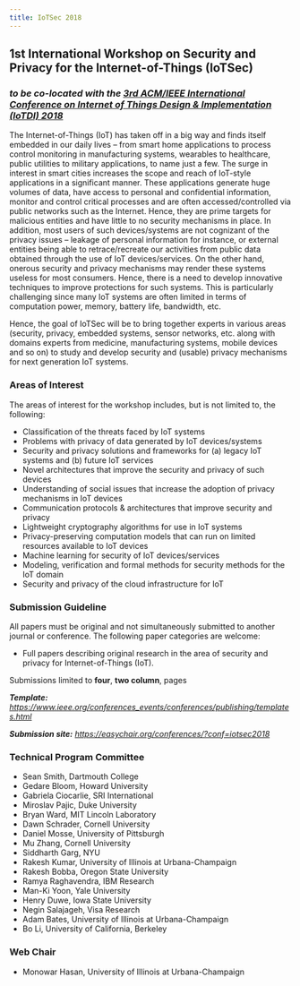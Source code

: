 ```yaml
---
title: IoTSec 2018
---
```


## 1st International Workshop on Security and Privacy for the Internet-of-Things (IoTSec)

### _to be co-located with the <a href="http://conferences.computer.org/IoTDI/" target="_blank">3rd ACM/IEEE International Conference on Internet of Things Design & Implementation (IoTDI) 2018</a>_

The Internet-of-Things (IoT) has taken off in a big way and finds itself embedded in our daily lives – from smart home applications to process control monitoring in manufacturing systems, wearables to healthcare, public utilities to military applications, to name just a few. The surge in interest in smart cities increases the scope and reach of IoT-style applications in a significant manner. These applications generate huge volumes of data, have access to personal and confidential information, monitor and control critical processes and are often accessed/controlled via public networks such as the Internet. Hence, they are prime targets for malicious entities and have little to no security mechanisms in place. In addition, most users of such devices/systems are not cognizant of the privacy issues – leakage of personal information for instance, or external entities being able to retrace/recreate our activities from public data obtained through the use of IoT devices/services. On the other hand, onerous security and privacy mechanisms may render these systems useless for most consumers. Hence, there is a need to develop innovative techniques to improve protections for such systems. This is particularly challenging since many IoT systems are often limited in terms of computation power, memory, battery life, bandwidth, etc.

Hence, the goal of IoTSec will be to bring together experts in various areas (security, privacy, embedded systems, sensor networks, etc. along with domains experts from medicine, manufacturing systems, mobile devices and so on) to study and develop security and (usable) privacy mechanisms for next generation IoT systems.

### Areas of Interest

The areas of interest for the workshop includes, but is not limited to, the following:
  - Classification of the threats faced by IoT systems
  - Problems with privacy of data generated by IoT devices/systems
  - Security and privacy solutions and frameworks for (a) legacy IoT systems and (b) future IoT services
  - Novel architectures that improve the security and privacy of such devices
  - Understanding of social issues that increase the adoption of privacy mechanisms in IoT devices
  - Communication protocols & architectures that improve security and privacy
  - Lightweight cryptography algorithms for use in IoT systems
  - Privacy-preserving computation models that can run on limited resources available to IoT devices
  - Machine learning for security of IoT devices/services
  - Modeling, verification and formal methods for security methods for the IoT domain
  - Security and privacy of the cloud infrastructure for IoT
  
### Submission Guideline
  
  All papers must be original and not simultaneously submitted to another journal or conference. The following paper categories are welcome:
  - Full papers describing original research in the area of security and privacy for Internet-of-Things (IoT). 

  Submissions limited to **four**, **two column**, pages 
  
  _**Template:** <a href="https://www.ieee.org/conferences_events/conferences/publishing/templates.html" target="blank">https://www.ieee.org/conferences_events/conferences/publishing/templates.html </a>_

_**Submission site:** <a href="https://easychair.org/conferences/?conf=iotsec2018" target="blank">https://easychair.org/conferences/?conf=iotsec2018 </a>_
  
  
<!-- 
### Improtant Dates
  - Submission deadline: **Jan 30, 2018**
  - Notification of acceptance: **March 6, 2018**
  - Final paper due: **March 20, 2018**
  -->

### Technical Program Committee
  - Sean Smith, Dartmouth College 
  - Gedare Bloom, Howard University 
  - Gabriela Ciocarlie, SRI International    
  - Miroslav Pajic, Duke University
  - Bryan Ward, MIT Lincoln Laboratory
  - Dawn Schrader, Cornell University
  - Daniel Mosse, University of Pittsburgh
  - Mu Zhang, Cornell University
  - Siddharth Garg, NYU
  - Rakesh Kumar, University of Illinois at Urbana-Champaign
  - Rakesh Bobba,	Oregon State University
  - Ramya Raghavendra, IBM Research
  - Man-Ki Yoon, Yale University
  - Henry Duwe, Iowa State University
  - Negin Salajageh, Visa Research
  - Adam Bates,	University of Illinois at Urbana-Champaign
  - Bo Li, University of California, Berkeley

### Web Chair
  - Monowar Hasan, University of Illinois at Urbana-Champaign


<!-- Markdown cheatsheet
- Bulleted
- List
1. Numbered
2. List
**Bold** and _Italic_ and `Code` text
[Link](url) and ![Image](src)
## Header 2
### Header 3 -->


<!-- past [past](./pastworkshops/index.md) -->
